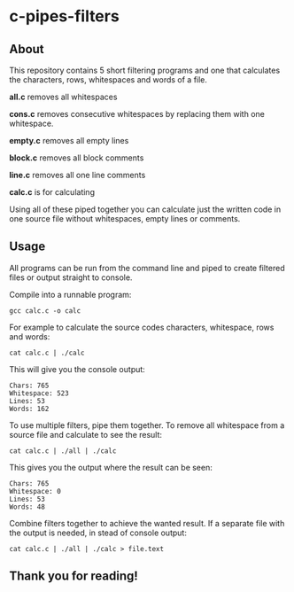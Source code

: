 # c-pipes-filters

## About

This repository contains 5 short filtering programs and one that calculates the characters, rows, whitespaces and words of a file.

**all.c** removes all whitespaces

**cons.c** removes consecutive whitespaces by replacing them with one whitespace.

**empty.c** removes all empty lines

**block.c** removes all block comments

**line.c** removes all one line comments

**calc.c** is for calculating

Using all of these piped together you can calculate just the written code in one source file without whitespaces, empty lines or comments.

## Usage

All programs can be run from the command line and piped to create filtered files or output straight to console.

Compile into a runnable program:

```
gcc calc.c -o calc
```

For example to calculate the source codes characters, whitespace, rows and words:

```
cat calc.c | ./calc
```

This will give you the console output:

```
Chars: 765
Whitespace: 523
Lines: 53
Words: 162
```

To use multiple filters, pipe them together. To remove all whitespace from a source file and calculate to see the result:

```
cat calc.c | ./all | ./calc
```

This gives you the output where the result can be seen:

```
Chars: 765
Whitespace: 0 
Lines: 53
Words: 48
```

Combine filters together to achieve the wanted result. If a separate file with the output is needed, in stead of console output:

```
cat calc.c | ./all | ./calc > file.text
```

## Thank you for reading!